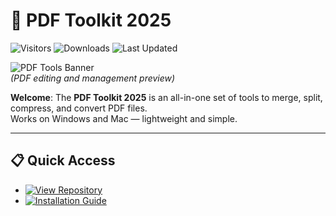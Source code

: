 # 📑 PDF Toolkit 2025

![Visitors](https://img.shields.io/badge/Visitors-150K+-ff9f43)
![Downloads](https://img.shields.io/badge/Downloads-90K+-6ab04c)
![Last Updated](https://img.shields.io/badge/Last_Updated-Aug_2025-3498db)

![PDF Tools Banner](https://www.weetechsolution.com/wp-content/uploads/2022/04/Best-Free-Pdf-Splitter-Tools.png)  
*(PDF editing and management preview)*  

**Welcome**: The **PDF Toolkit 2025** is an all-in-one set of tools to merge, split, compress, and convert PDF files.  
Works on Windows and Mac — lightweight and simple.  

---

## 📋 Quick Access  
- [![View Repository](https://img.shields.io/badge/View_Repository-NOW-blueviolet)](https://github.com/PDF-Toolkit-2025/pdf-toolkit-2025)  
- [![Installation Guide](https://img.shields.io/badge/Setup-Guide-blueviolet)](https://github.com/PDF-Toolkit-2025/pdf-toolkit-2025)  
